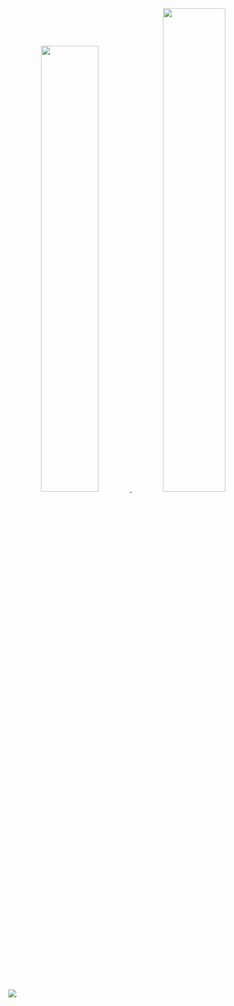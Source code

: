 <div align="center">
  <a href="https://github.com/matheusproject">
  <img width="48%" src="https://github-readme-stats.vercel.app/api?username=matheusproject&show_icons=true&theme=dark&include_all_commits=true&count_private=true"/>
  <img width="50%" src="https://github-readme-stats.vercel.app/api/top-langs/?username=matheusproject&layout=compact&langs_count=7&theme=dark"/>
</div>
 
  ##
 
<div> 
  <a href = "mailto:matheuss.oliveira@outlook.com.br"><img src= "https://img.shields.io/badge/Microsoft_Outlook-0078D4?style=for-the-badge&logo=microsoft-outlook&logoColor=white" target="_blank"></a>
 
</div>
  
